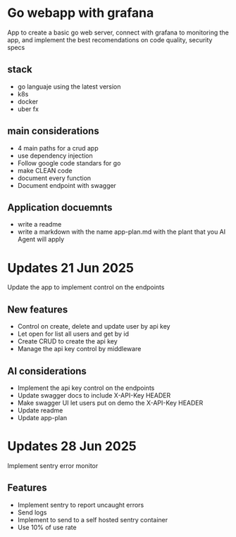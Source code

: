 # Go webapp with grafana
App to create a basic go web server, connect with grafana to monitoring the app, and implement the best recomendations on code quality, security specs

## stack
- go languaje using the latest version
- k8s
- docker
- uber fx

## main considerations
- 4 main paths for a crud app
- use dependency injection
- Follow google code standars for go
- make CLEAN code
- document every function
- Document endpoint with swagger

## Application docuemnts
- write a readme
- write a markdown with the name app-plan.md with the plant that you AI Agent will apply

# Updates 21 Jun 2025
Update the app to implement control on the endpoints

## New features
- Control on create, delete and update user by api key
- Let open for list all users and get by id
- Create CRUD to create the api key
- Manage the api key control by middleware

## AI considerations
- Implement the api key control on the endpoints
- Update swagger docs to include X-API-Key HEADER
- Make swagger UI let users put on demo the X-API-Key HEADER
- Update readme
- Update app-plan

# Updates 28 Jun 2025
Implement sentry error monitor
## Features
- Implement sentry to report uncaught errors
- Send logs
- Implement to send to a self hosted sentry container
- Use 10% of use rate